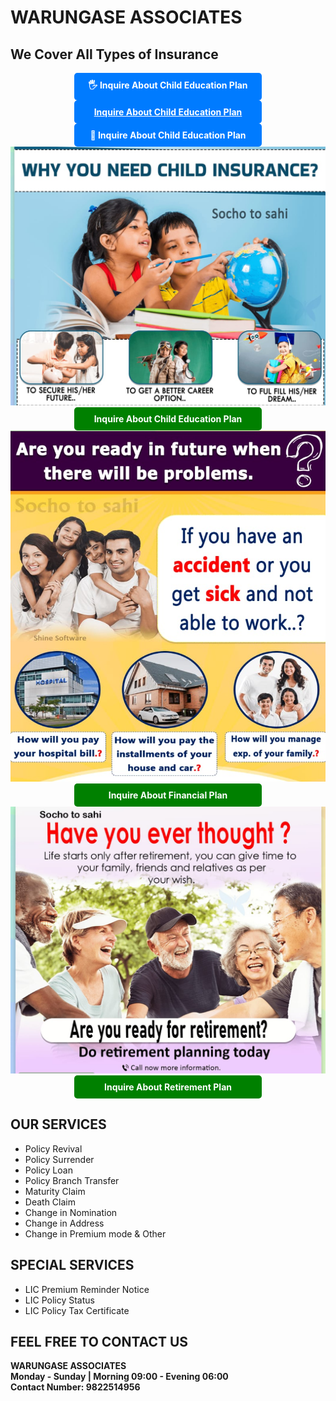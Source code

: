 # WARUNGASE ASSOCIATES

## We Cover All Types of Insurance

<div style="text-align:center;">
    <a href="https://www.google.com/" style="display:inline-block; padding:10px 0; width:300px; background-color:#007bff; color:#fff; text-decoration:none; border-radius:5px; font-weight:bold; cursor:pointer;">🖐️ Inquire About Child Education Plan</a>
</div>


<div style="text-align:center;">
    <a href="https://www.google.com/" style="display:inline-block; padding:10px 0; width:300px; background-color:#007bff; color:#fff; text-decoration:none; border-radius:5px; font-weight:bold; text-decoration:underline;">Inquire About Child Education Plan</a>
</div>

<div style="text-align:center;">
    <a href="https://www.google.com/" style="display:inline-block; padding:10px 0; width:300px; background-color:#007bff; color:#fff; text-decoration:none; border-radius:5px; font-weight:bold; cursor:pointer;">🔗 Inquire About Child Education Plan</a>
</div>

<img src="ch_plan.jpg" alt="Child Planning"> 
<div style="text-align:center;">
    <a href="https://www.google.com/" style="display:inline-block; padding:10px 0; width:300px; background-color:#008000; color:#ffffff; text-decoration:none; border-radius:5px; font-weight:bold;">Inquire About Child Education Plan</a>
</div>

<img src="fin_plan.jpg" alt="Financial Planning">
<div style="text-align:center;">
    <a href="https://www.google.com/" style="display:inline-block; padding:10px 0; width:300px; background-color:#008000; color:#ffffff; text-decoration:none; border-radius:5px; font-weight:bold;">Inquire About Financial Plan</a>
</div>

<img src="ret_plan.jpg" alt="Financial Planning">
<div style="text-align:center;">
    <a href="https://www.google.com/" style="display:inline-block; padding:10px 0; width:300px; background-color:#008000; color:#ffffff; text-decoration:none; border-radius:5px; font-weight:bold;">Inquire About Retirement Plan</a>
</div>


## OUR SERVICES

- Policy Revival
- Policy Surrender
- Policy Loan
- Policy Branch Transfer
- Maturity Claim
- Death Claim
- Change in Nomination
- Change in Address    
- Change in Premium mode & Other

## SPECIAL SERVICES

- LIC Premium Reminder Notice
- LIC Policy Status
- LIC Policy Tax Certificate
 
## FEEL FREE TO CONTACT US

**WARUNGASE ASSOCIATES**<br>
**Monday - Sunday | Morning 09:00 - Evening 06:00**<br>
**Contact Number: 9822514956**












